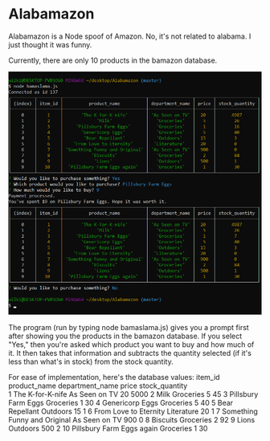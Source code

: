# Alabamazon

Alabamazon is a Node spoof of Amazon. No, it's not related to alabama. I just thought it was funny.

Currently, there are only 10 products in the bamazon database.

![GitHub Logo](/Alabamazon-Screenshot.png)
<!-- Format: ![Screenshot](https://raw.githubusercontent.com/HunterWilkins/Alabamazon/master/Alabamazon-Screenshot.png) -->
The program (run by typing node bamaslama.js) gives you a prompt first after showing you the products in the bamazon database. If you select "Yes," then you're asked which product you want to buy and how much of it. It then takes that information and subtracts the quantity selected (if it's less than what's in stock) from the stock quantity.

For ease of implementation, here's the database values:
item_id  product_name                   department_name price   stock_quantity        
1	     The K-for-K-nife	            As Seen on TV	20	    5000
2	     Milk	                        Groceries	    5	    45
3	     Pillsbury Farm Eggs            Groceries	    1	    30
4	     Genericorp Eggs	            Groceries	    5	    40
5	     Bear Repellant	                Outdoors	    15	    1
6	     From Love to Eternity	        Literature	    20	    1
7	     Something Funny and Original	As Seen on TV	900	    0
8	     Biscuits	                    Groceries	    2	    92
9	     Lions	                        Outdoors	    500	    2
10	     Pillsbury Farm Eggs again	    Groceries	    1	    30